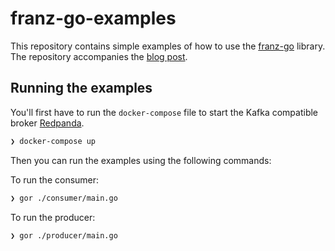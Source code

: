 franz-go-examples
=================

This repository contains simple examples of how to use the [franz-go](https://github.com/twmb/franz-go) library. The repository accompanies the [blog post](https://aran.dev/posts/getting-started-with-golang-and-kafka). 

## Running the examples

You'll first have to run the `docker-compose` file to start the Kafka compatible broker [Redpanda](https://vectorized.io/redpanda). 

```bash
❯ docker-compose up
```

Then you can run the examples using the following commands:

To run the consumer:

```bash
❯ gor ./consumer/main.go
```

To run the producer: 

```bash
❯ gor ./producer/main.go
```
